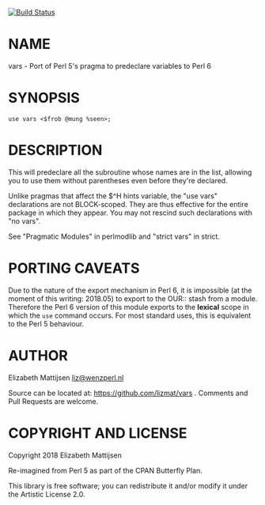 [![Build Status](https://travis-ci.org/lizmat/vars.svg?branch=master)](https://travis-ci.org/lizmat/vars)

NAME
====

vars - Port of Perl 5's pragma to predeclare variables to Perl 6

SYNOPSIS
========

    use vars <$frob @mung %seen>;

DESCRIPTION
===========

This will predeclare all the subroutine whose names are in the list, allowing you to use them without parentheses even before they're declared.

Unlike pragmas that affect the $^H hints variable, the "use vars" declarations are not BLOCK-scoped. They are thus effective for the entire package in which they appear. You may not rescind such declarations with "no vars".

See "Pragmatic Modules" in perlmodlib and "strict vars" in strict.

PORTING CAVEATS
===============

Due to the nature of the export mechanism in Perl 6, it is impossible (at the moment of this writing: 2018.05) to export to the OUR:: stash from a module. Therefore the Perl 6 version of this module exports to the **lexical** scope in which the `use` command occurs. For most standard uses, this is equivalent to the Perl 5 behaviour.

AUTHOR
======

Elizabeth Mattijsen <liz@wenzperl.nl>

Source can be located at: https://github.com/lizmat/vars . Comments and Pull Requests are welcome.

COPYRIGHT AND LICENSE
=====================

Copyright 2018 Elizabeth Mattijsen

Re-imagined from Perl 5 as part of the CPAN Butterfly Plan.

This library is free software; you can redistribute it and/or modify it under the Artistic License 2.0.

